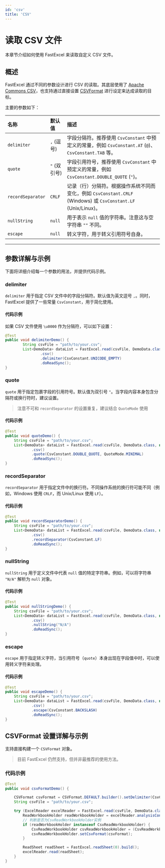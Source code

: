 ```yaml
---
id: 'csv'
title: 'CSV'
---
```


# 读取 CSV 文件

本章节介绍如何使用 FastExcel 来读取自定义 CSV 文件。

## 概述

FastExcel 通过不同的参数设计进行 CSV 的读取。其底层使用了 [Apache Commons CSV](https://commons.apache.org/proper/commons-csv)，也支持通过直接设置 [CSVFormat](https://commons.apache.org/proper/commons-csv/apidocs/org/apache/commons/csv/CSVFormat.html) 进行设定来达成读取的目标。

主要的参数如下：

| 名称 | 默认值 | 描述 |
| :--- | :--- | :--- |
| `delimiter` | `,` (逗号) | 字段分隔符。推荐使用 `CsvConstant` 中预定义的常量，例如 `CsvConstant.AT` (`@`)、`CsvConstant.TAB` 等。 |
| `quote` | `"` (双引号) | 字段引用符号，推荐使用 `CsvConstant` 中预定义的常量，例如 `CsvConstant.DOUBLE_QUOTE` (`"`)。 |
| `recordSeparator` | `CRLF` | 记录（行）分隔符。根据操作系统不同而变化，例如 `CsvConstant.CRLF` (Windows) 或 `CsvConstant.LF` (Unix/Linux)。 |
| `nullString` | `null` | 用于表示 `null` 值的字符串。注意这与空字符串 `""` 不同。 |
| `escape` | `null` | 转义字符，用于转义引用符号自身。 |

---

## 参数详解与示例

下面将详细介绍每一个参数的用法，并提供代码示例。

### delimiter

`delimiter` 用于指定 CSV 文件中的字段分隔符。默认值为英文逗号 `,`。同时，FastExcel 提供了一些常量 `CsvConstant`，用于简化使用。

#### 代码示例

如果 CSV 文件使用 `\u0000` 作为分隔符，可以如下设置：

```java
@Test
public void delimiterDemo() {
        String csvFile = "path/to/your.csv";
        List<DemoData> dataList = FastExcel.read(csvFile, DemoData.class, new DemoDataListener())
                .csv()
                .delimiter(CsvConstant.UNICODE_EMPTY)
                .doReadSync();
}
```

### quote

`quote` 用于指定包裹字段的引用符号。默认值为双引号 `"`。当字段内容本身包含分隔符或换行符时，建议设置。

> 注意不可和 `recordSeparator` 的设置重复，建议结合 `QuoteMode` 使用

#### 代码示例

```java
@Test
public void quoteDemo() {
    String csvFile = "path/to/your.csv";
    List<DemoData> dataList = FastExcel.read(csvFile, DemoData.class, new DemoDataListener())
            .csv()
            .quote(CsvConstant.DOUBLE_QUOTE, QuoteMode.MINIMAL)
            .doReadSync();
}
```

### recordSeparator

`recordSeparator` 用于指定文件中的换行符。不同操作系统的换行符可能不同（例如，Windows 使用 `CRLF`，而 Unix/Linux 使用 `LF`）。

#### 代码示例

```java
@Test
public void recordSeparatorDemo() {
    String csvFile = "path/to/your.csv";
    List<DemoData> dataList = FastExcel.read(csvFile, DemoData.class, new DemoDataListener())
            .csv()
            .recordSeparator(CsvConstant.LF)
            .doReadSync();
}
```

### nullString

`nullString` 用于定义文件中代表 `null` 值的特定字符串。例如，可以将字符串 `"N/A"` 解析为 `null` 对象。

#### 代码示例

```java
@Test
public void nullStringDemo() {
    String csvFile = "path/to/your.csv";
    List<DemoData> dataList = FastExcel.read(csvFile, DemoData.class, new DemoDataListener())
            .csv()
            .nullString("N/A")
            .doReadSync();
}
```

### escape

`escape` 用于指定转义字符，当引用符号（`quote`）本身出现在字段值中时，可以使用转义字符来处理。

#### 代码示例

```java
@Test
public void escapeDemo() {
    String csvFile = "path/to/your.csv";
    List<DemoData> dataList = FastExcel.read(csvFile, DemoData.class, new DemoDataListener())
            .csv()
            .escape(CsvConstant.BACKSLASH)
            .doReadSync();
}
```

## CSVFormat 设置详解与示例

支持直接构建一个 `CSVFormat` 对象。
> 目前 FastExcel 仍然支持，但并非最推荐的使用方法。

### 代码示例

```java
@Test
public void csvFormatDemo() {

    CSVFormat csvFormat = CSVFormat.DEFAULT.builder().setDelimiter(CsvConstant.AT).build();
    String csvFile = "path/to/your.csv";

    try (ExcelReader excelReader = FastExcel.read(csvFile, DemoData.class, new DemoDataListener()).build()) {
        ReadWorkbookHolder readWorkbookHolder = excelReader.analysisContext().readWorkbookHolder();
        // 判断是否为CsvReadWorkbookHolder实例
        if (readWorkbookHolder instanceof CsvReadWorkbookHolder) {
            CsvReadWorkbookHolder csvReadWorkbookHolder = (CsvReadWorkbookHolder) readWorkbookHolder;
            csvReadWorkbookHolder.setCsvFormat(csvFormat);
        }

        ReadSheet readSheet = FastExcel.readSheet(0).build();
        excelReader.read(readSheet);
    }
}
```
